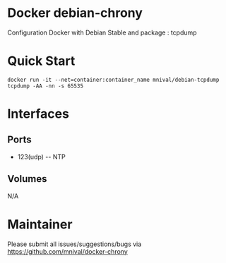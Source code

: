 Docker debian-chrony
============

Configuration Docker with Debian Stable and package : tcpdump

Quick Start
===========
    docker run -it --net=container:container_name mnival/debian-tcpdump tcpdump -AA -nn -s 65535

Interfaces
===========

Ports
-------

* 123(udp) -- NTP

Volumes
-------

N/A

Maintainer
==========

Please submit all issues/suggestions/bugs via
https://github.com/mnival/docker-chrony
